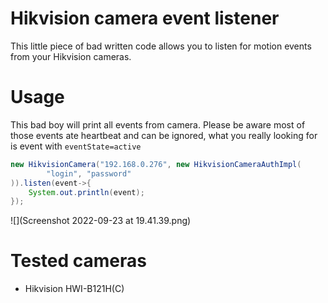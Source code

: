 # Hikvision camera event listener

This little piece of bad written code allows you to listen for motion events from your Hikvision cameras.

# Usage
This bad boy will print all events from camera. Please be aware most of those events ate heartbeat and can be ignored, 
what you really looking for is event with `eventState=active`
```java
new HikvisionCamera("192.168.0.276", new HikvisionCameraAuthImpl(
        "login", "password"
)).listen(event->{
    System.out.println(event);
});
```
![](Screenshot 2022-09-23 at 19.41.39.png)

# Tested cameras
* Hikvision HWI-B121H(C)
